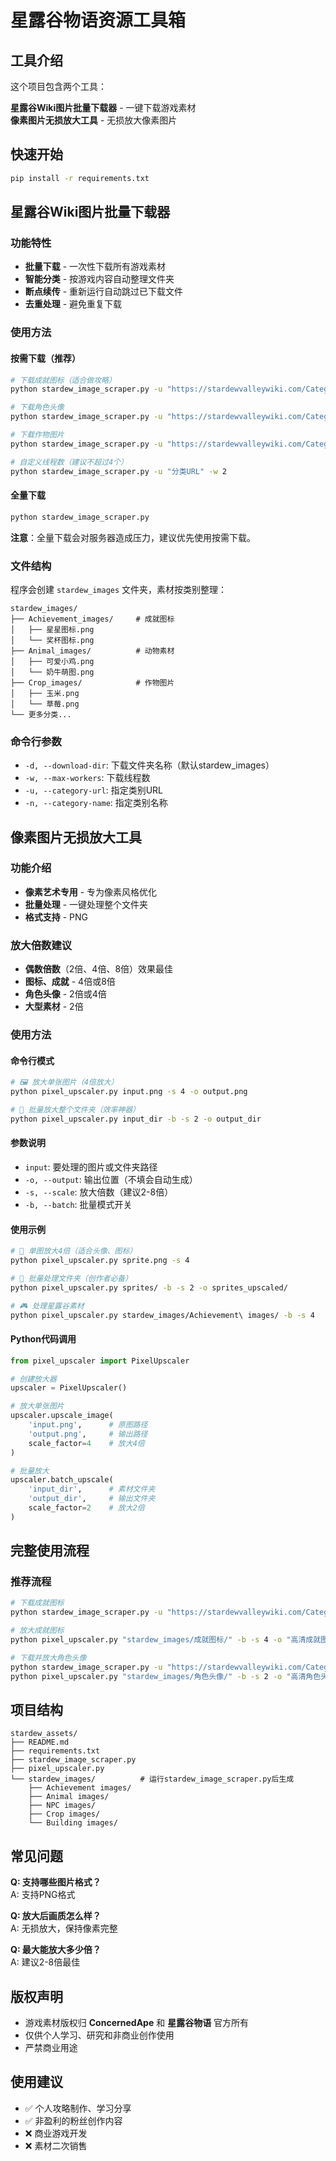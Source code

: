 # 星露谷物语资源工具箱

## 工具介绍

这个项目包含两个工具：

**星露谷Wiki图片批量下载器** - 一键下载游戏素材  
**像素图片无损放大工具** - 无损放大像素图片

## 快速开始

```bash
pip install -r requirements.txt
```

## 星露谷Wiki图片批量下载器

### 功能特性

- **批量下载** - 一次性下载所有游戏素材
- **智能分类** - 按游戏内容自动整理文件夹
- **断点续传** - 重新运行自动跳过已下载文件
- **去重处理** - 避免重复下载

### 使用方法

#### 按需下载（推荐）

```bash
# 下载成就图标（适合做攻略）
python stardew_image_scraper.py -u "https://stardewvalleywiki.com/Category:Achievement_images" -n "成就图标"

# 下载角色头像
python stardew_image_scraper.py -u "https://stardewvalleywiki.com/Category:NPC_images" -n "角色头像"

# 下载作物图片
python stardew_image_scraper.py -u "https://stardewvalleywiki.com/Category:Crop_images" -n "作物图片"

# 自定义线程数（建议不超过4个）
python stardew_image_scraper.py -u "分类URL" -w 2
```

#### 全量下载

```bash
python stardew_image_scraper.py
```

**注意**：全量下载会对服务器造成压力，建议优先使用按需下载。

### 文件结构

程序会创建 `stardew_images` 文件夹，素材按类别整理：

```
stardew_images/
├── Achievement_images/     # 成就图标
│   ├── 星星图标.png
│   └── 奖杯图标.png
├── Animal_images/          # 动物素材
│   ├── 可爱小鸡.png
│   └── 奶牛萌图.png
├── Crop_images/            # 作物图片
│   ├── 玉米.png
│   └── 草莓.png
└── 更多分类...
```

### 命令行参数

- `-d, --download-dir`: 下载文件夹名称（默认stardew_images）
- `-w, --max-workers`: 下载线程数
- `-u, --category-url`: 指定类别URL
- `-n, --category-name`: 指定类别名称

## 像素图片无损放大工具

### 功能介绍

- **像素艺术专用** - 专为像素风格优化
- **批量处理** - 一键处理整个文件夹
- **格式支持** - PNG

### 放大倍数建议

- **偶数倍数**（2倍、4倍、8倍）效果最佳
- **图标、成就** - 4倍或8倍
- **角色头像** - 2倍或4倍
- **大型素材** - 2倍

### 使用方法

#### 命令行模式

```bash
# 🖼️ 放大单张图片（4倍放大）
python pixel_upscaler.py input.png -s 4 -o output.png

# 📁 批量放大整个文件夹（效率神器）
python pixel_upscaler.py input_dir -b -s 2 -o output_dir
```

#### 参数说明
- `input`: 要处理的图片或文件夹路径
- `-o, --output`: 输出位置（不填会自动生成）
- `-s, --scale`: 放大倍数（建议2-8倍）
- `-b, --batch`: 批量模式开关

#### 使用示例

```bash
# 🚀 单图放大4倍（适合头像、图标）
python pixel_upscaler.py sprite.png -s 4

# 💫 批量处理文件夹（创作者必备）
python pixel_upscaler.py sprites/ -b -s 2 -o sprites_upscaled/

# 🎮 处理星露谷素材
python pixel_upscaler.py stardew_images/Achievement\ images/ -b -s 4
```

#### Python代码调用

```python
from pixel_upscaler import PixelUpscaler

# 创建放大器
upscaler = PixelUpscaler()

# 放大单张图片
upscaler.upscale_image(
    'input.png',      # 原图路径
    'output.png',     # 输出路径
    scale_factor=4    # 放大4倍
)

# 批量放大
upscaler.batch_upscale(
    'input_dir',      # 素材文件夹
    'output_dir',     # 输出文件夹
    scale_factor=2    # 放大2倍
)
```
## 完整使用流程

### 推荐流程

```bash
# 下载成就图标
python stardew_image_scraper.py -u "https://stardewvalleywiki.com/Category:Achievement_images" -n "成就图标"

# 放大成就图标
python pixel_upscaler.py "stardew_images/成就图标/" -b -s 4 -o "高清成就图标/"

# 下载并放大角色头像
python stardew_image_scraper.py -u "https://stardewvalleywiki.com/Category:NPC_images" -n "角色头像"
python pixel_upscaler.py "stardew_images/角色头像/" -b -s 2 -o "高清角色头像/"
```

## 项目结构

```
stardew_assets/
├── README.md
├── requirements.txt
├── stardew_image_scraper.py
├── pixel_upscaler.py
└── stardew_images/          # 运行stardew_image_scraper.py后生成
    ├── Achievement images/
    ├── Animal images/
    ├── NPC images/
    ├── Crop images/
    └── Building images/
```

## 常见问题

**Q: 支持哪些图片格式？**  
A: 支持PNG格式

**Q: 放大后画质怎么样？**  
A: 无损放大，保持像素完整

**Q: 最大能放大多少倍？**  
A: 建议2-8倍最佳

## 版权声明

- 游戏素材版权归 **ConcernedApe** 和 **星露谷物语** 官方所有
- 仅供个人学习、研究和非商业创作使用
- 严禁商业用途

## 使用建议

- ✅ 个人攻略制作、学习分享
- ✅ 非盈利的粉丝创作内容
- ❌ 商业游戏开发
- ❌ 素材二次销售